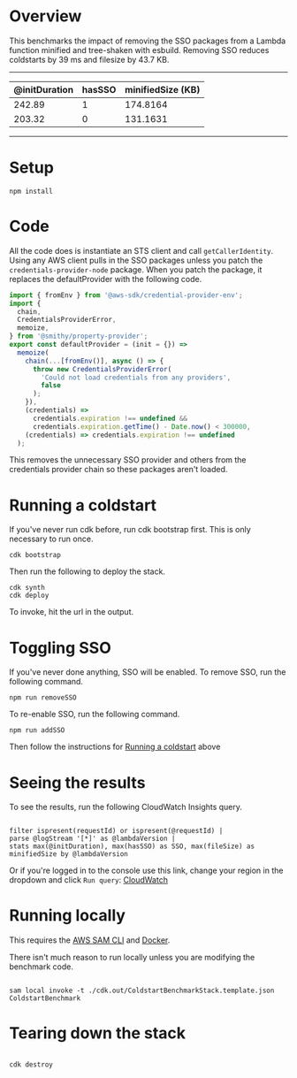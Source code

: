 # Overview

This benchmarks the impact of removing the SSO packages from a Lambda function minified and tree-shaken with esbuild. Removing SSO reduces coldstarts by 39 ms and filesize by 43.7 KB.

---

| @initDuration | hasSSO | minifiedSize (KB) |
| ------------- | ------ | ----------------- |
| 242.89        | 1      | 174.8164          |
| 203.32        | 0      | 131.1631          |

---

# Setup

```
npm install
```

# Code

All the code does is instantiate an STS client and call `getCallerIdentity`. Using any AWS client pulls in the SSO packages unless you patch the `credentials-provider-node` package. When you patch the package, it replaces the defaultProvider with the following code.

```javascript
import { fromEnv } from '@aws-sdk/credential-provider-env';
import {
  chain,
  CredentialsProviderError,
  memoize,
} from '@smithy/property-provider';
export const defaultProvider = (init = {}) =>
  memoize(
    chain(...[fromEnv()], async () => {
      throw new CredentialsProviderError(
        'Could not load credentials from any providers',
        false
      );
    }),
    (credentials) =>
      credentials.expiration !== undefined &&
      credentials.expiration.getTime() - Date.now() < 300000,
    (credentials) => credentials.expiration !== undefined
  );
```

This removes the unnecessary SSO provider and others from the credentials provider chain so these packages aren't loaded.

# Running a coldstart

If you've never run cdk before, run cdk bootstrap first. This is only necessary to run once.

```
cdk bootstrap
```

Then run the following to deploy the stack.

```
cdk synth
cdk deploy
```

To invoke, hit the url in the output.

# Toggling SSO

If you've never done anything, SSO will be enabled. To remove SSO, run the following command.

```
npm run removeSSO
```

To re-enable SSO, run the following command.

```
npm run addSSO
```

Then follow the instructions for [Running a coldstart](#running-a-coldstart) above

# Seeing the results

To see the results, run the following CloudWatch Insights query.

```

filter ispresent(requestId) or ispresent(@requestId) |
parse @logStream '[*]' as @lambdaVersion |
stats max(@initDuration), max(hasSSO) as SSO, max(fileSize) as minifiedSize by @lambdaVersion

```

Or if you're logged in to the console use this link, change your region in the dropdown and click `Run query`:
[CloudWatch](<https://us-west-2.console.aws.amazon.com/cloudwatch/home?region=us-west-2#logsV2:logs-insights$3FqueryDetail$3D~(end~0~start~-3600~timeType~'RELATIVE~unit~'seconds~editorString~'filter*20ispresent*28requestId*29*20or*20ispresent*28*40requestId*29*20*7c*0aparse*20*40logStream*20*27*5b*2a*5d*27*20as*20*40lambdaVersion*20*7c*0astats*20max*28*40initDuration*29*2c*20max*28hasSSO*29*20as*20SSO*2c*20max*28fileSize*29*20as*20minifiedSize*20by*20*40lambdaVersion~queryId~'66fa9fd4337abeb9-f7f9c8fe-4cf97e9-1d22777f-5bdbe896787d5d8ff1e2076~source~(~'arn*3aaws*3alogs*3aus-west-2*3a320877393516*3alog-group*3a*2faws*2flambda*2fColdstartBenchmark))>)

# Running locally

This requires the [AWS SAM CLI](https://docs.aws.amazon.com/serverless-application-model/latest/developerguide/serverless-sam-cli-install.html) and [Docker](https://docs.docker.com/get-docker/).

There isn't much reason to run locally unless you are modifying the benchmark code.

```

sam local invoke -t ./cdk.out/ColdstartBenchmarkStack.template.json ColdstartBenchmark

```

# Tearing down the stack

```

cdk destroy

```
